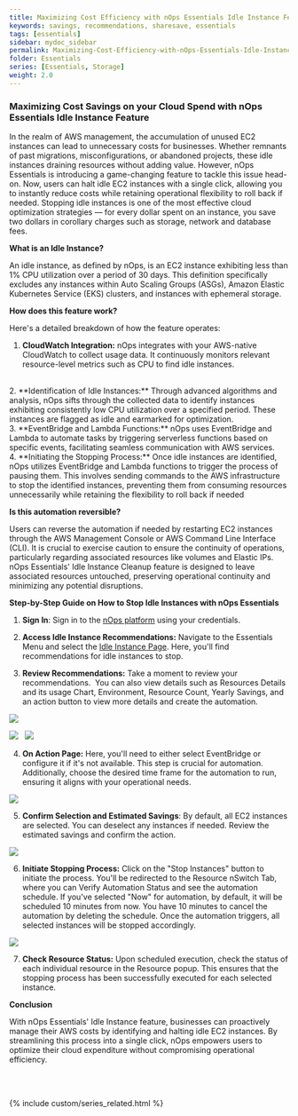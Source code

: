```yaml
---
title: Maximizing Cost Efficiency with nOps Essentials Idle Instance Feature
keywords: savings, recommendations, sharesave, essentials
tags: [essentials]
sidebar: mydoc_sidebar
permalink: Maximizing-Cost-Efficiency-with-nOps-Essentials-Idle-Instance-Feature.html
folder: Essentials
series: [Essentials, Storage]
weight: 2.0
---
```



### Maximizing Cost Savings on your Cloud Spend with nOps Essentials Idle Instance Feature<a id="maximizing-cost-savings-on-your-cloud-spend-with-nops-essentials-idle-instance-feature"></a>

In the realm of AWS management, the accumulation of unused EC2 instances can lead to unnecessary costs for businesses. Whether remnants of past migrations, misconfigurations, or abandoned projects, these idle instances draining resources without adding value. However, nOps Essentials is introducing a game-changing feature to tackle this issue head-on. Now, users can halt idle EC2 instances with a single click, allowing you to instantly reduce costs while retaining operational flexibility to roll back if needed. Stopping idle instances is one of the most effective cloud optimization strategies — for every dollar spent on an instance, you save two dollars in corollary charges such as storage, network and database fees.

**What is an Idle Instance?**

An idle instance, as defined by nOps, is an EC2 instance exhibiting less than 1% CPU utilization over a period of 30 days. This definition specifically excludes any instances within Auto Scaling Groups (ASGs), Amazon Elastic Kubernetes Service (EKS) clusters, and instances with ephemeral storage. 

**How does this feature work?**

Here's a detailed breakdown of how the feature operates:

1. **CloudWatch Integration:** nOps integrates with your AWS-native CloudWatch to collect usage data. It continuously monitors relevant resource-level metrics such as CPU to find idle instances.
<br />
2. **Identification of Idle Instances:** Through advanced algorithms and analysis, nOps sifts through the collected data to identify instances exhibiting consistently low CPU utilization over a specified period. These instances are flagged as idle and earmarked for optimization.
<br />
3. **EventBridge and Lambda Functions:** nOps uses EventBridge and Lambda to automate tasks by triggering serverless functions based on specific events, facilitating seamless communication with AWS services.
<br />
4. **Initiating the Stopping Process:** Once idle instances are identified, nOps utilizes EventBridge and Lambda functions to trigger the process of pausing them. This involves sending commands to the AWS infrastructure to stop the identified instances, preventing them from consuming resources unnecessarily while retaining the flexibility to roll back if needed

**Is this automation reversible?**

Users can reverse the automation if needed by restarting EC2 instances through the AWS Management Console or AWS Command Line Interface (CLI). It is crucial to exercise caution to ensure the continuity of operations, particularly regarding associated resources like volumes and Elastic IPs. nOps Essentials' Idle Instance Cleanup feature is designed to leave associated resources untouched, preserving operational continuity and minimizing any potential disruptions.

**Step-by-Step Guide on How to Stop Idle Instances with nOps Essentials**

1. **Sign In**: Sign in to the [nOps platform](https://app.nops.io/accounts/signin?next=/landing/) using your credentials.

2. **Access Idle Instance Recommendations:** Navigate to the Essentials Menu and select the [Idle Instance Page](https://uat2.nops.io/v3/essentials/idle-resources/). Here, you'll find recommendations for idle instances to stop.

3. **Review Recommendations:** Take a moment to review your recommendations.  You can also view details such as Resources Details and its usage Chart, Environment, Resource Count, Yearly Savings, and an action button to view more details and create the automation.

![](https://lh7-us.googleusercontent.com/y321ceMULow29EdnGZ5gIFKfPE0FqV8LpbBc3cXTvLfwLsCxqeYp9gz_RSNTTCJvxtHglzCUx7T9jZgUn_LSgkddmBpCpRHGNlSDJRYc5TrQ5H6RSDuoIp39zINOCgg2dnYpvA4_Y15QGXVsiOugGlc)


![](https://lh7-us.googleusercontent.com/Q3P6jPSHxWq1NCAMLo6zOiIoXqPRLZcHFiSoMrAKgCerrYHP574MknBp6gH3gq4gOqlg3SL4AOaZ49pXNYyrFlp8WGRuYgO90kI-NFCBsBZmmvRz85PTY-YCDqLmI45NYHePOF33pwJ4gXMgBqGJzx8)
 
![](https://lh7-us.googleusercontent.com/lfArgTfrMYeIRiVr_jUG-4cD5pjPndB6-g5BJIY6lnE5FSIuREbMDYkFLaHjH78mqHXA76q43_2XoFckoL-HHV7TIZxBiRaF71DwuQK2wnsg9JPqmWRRho3ef8hivPw71iYSTvxTPGDHeDF8ZP9S3lM)

4. **On Action Page:** Here, you'll need to either select EventBridge or configure it if it's not available. This step is crucial for automation. Additionally, choose the desired time frame for the automation to run, ensuring it aligns with your operational needs.

![](https://lh7-us.googleusercontent.com/KSLb-qQLVxlLB5tRKgrDnIeT1muTWzJ_mpYWeqDlwdKbtknQ7Wj6mF0QD17aOvDKLyxRtdkEsUGjB3HaRnwRGhdkWJFehS8Fs-wR9H7f-DpEY1072rF3CrQSm5jrwsW5RJZgqG-UMUsygl46U_hIZPU)

5. **Confirm Selection and Estimated Savings**: By default, all EC2 instances are selected. You can deselect any instances if needed. Review the estimated savings and confirm the action.

![](https://lh7-us.googleusercontent.com/ld2BdDcmz2N_WH9ew1i4kJOTcakldvScJH1k9rfqi7pXp99xvqfMhKI-Eruz21fSUDvUY7x5rPAwjA7-_QSNCHtFOxOUBJwdayTHt2dv5-kGipvFgjCHmcVrIAe4XhJfDodeZmayhGMK7BPndqdkEJY)

6. **Initiate Stopping Process:** Click on the "Stop Instances" button to initiate the process. You'll be redirected to the Resource nSwitch Tab, where you can Verify Automation Status and see the automation schedule. If you've selected "Now" for automation, by default, it will be scheduled 10 minutes from now. You have 10 minutes to cancel the automation by deleting the schedule. Once the automation triggers, all selected instances will be stopped accordingly.

![](https://lh7-us.googleusercontent.com/Wl3XW3_ObVPhYih1vy1A5WQQbZS7_ojJGG6BoVRzAJvlDpgBvPHdCdVdR5Ud85XU4lSukp7iAR46nT0zMOWobHsB4xkjJ_FjJJ2t9LC8Bz_ek9Vck6YxU1gXzYhNe_p3QP0J9Ij1mw2h2rBfwifcq0U)

7. **Check Resource Status:** Upon scheduled execution, check the status of each individual resource in the Resource popup. This ensures that the stopping process has been successfully executed for each selected instance.

**Conclusion**

With nOps Essentials' Idle Instance feature, businesses can proactively manage their AWS costs by identifying and halting idle EC2 instances. By streamlining this process into a single click, nOps empowers users to optimize their cloud expenditure without compromising operational efficiency.


<br/><br/>

{% include custom/series_related.html %}